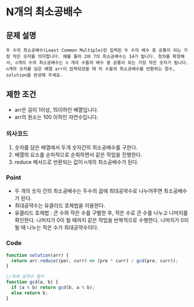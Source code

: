 # N개의 최소공배수

## 문제 설명

    두 수의 최소공배수(Least Common Multiple)란 입력된 두 수의 배수 중 공통이 되는 가장 작은 숫자를 의미합니다. 예를 들어 2와 7의 최소공배수는 14가 됩니다. 정의를 확장해서, n개의 수의 최소공배수는 n 개의 수들의 배수 중 공통이 되는 가장 작은 숫자가 됩니다. n개의 숫자를 담은 배열 arr이 입력되었을 때 이 수들의 최소공배수를 반환하는 함수, solution을 완성해 주세요.

## 제한 조건

- arr은 길이 1이상, 15이하인 배열입니다.
- arr의 원소는 100 이하인 자연수입니다.

### 의사코드

1. 숫자를 담은 배열에서 두개 숫자간의 최소공배수를 구한다.
2. 배열의 요소를 순차적으로 순회하면서 같은 작업을 진행한다.
3. reduce 메서드로 반환되는 값이 n개의 최소공배수가 된다.

### Point

- 두 개의 숫자 간의 최소공배수는 두수의 곱에 최대공약수로 나누어주면 최소공배수가 된다.
- 최대공약수는 유클리드 호제법을 이용한다.
- 유클리드 호제법 : 큰 수와 작은 수를 구별한 후, 작은 수로 큰 수를 나누고 나머지를 확인한다. 나머지가 0이 될 때까지 같은 작업을 반복적으로 수행한다. 나머지가 0이 될 때 나누는 작은 수가 최대공약수이다.

### Code

```js
function solution(arr) {
  return arr.reduce((per, curr) => (pre * curr) / gcd(pre, curr));
}

//최대 공약수 함수
function gcd(a, b) {
  if (a % b) return gcd(b, a % b);
  else return b;
}
```
